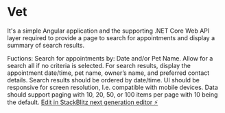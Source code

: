 # Vet
It's a simple Angular application and the supporting .NET
Core Web API layer required to provide a page to
search for appointments and display a summary of search results.

Fuctions:
Search for appointments by: Date and/or Pet Name. Allow for a search all if no criteria is selected.
For search results, display the appointment date/time, pet name, owner’s name, and preferred
contact details.
Search results should be ordered by date/time.
UI should be responsive for screen resolution, I.e. compatible with mobile devices.
Data should support paging with 10, 20, 50, or 100 items per page with 10 being the default.
[Edit in StackBlitz next generation editor ⚡️](https://stackblitz.com/~/github.com/KayleeYMJ/Vet)